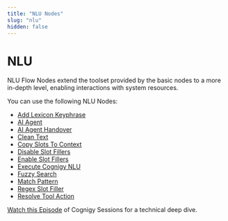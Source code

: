 ```yaml
---
title: "NLU Nodes" 
slug: "nlu" 
hidden: false 
---
```


# NLU

NLU Flow Nodes extend the toolset provided by the basic nodes to a more in-depth level, enabling interactions with system resources.

You can use the following NLU Nodes:

- [Add Lexicon Keyphrase](add-lexicon-keyphrase.md)
- [AI Agent](ai-agent.md)
- [AI Agent Handover](ai-agent-handover.md)
- [Clean Text](clean-text.md)
- [Copy Slots To Context](copy-slots-to-context.md)
- [Disable Slot Fillers](disable-slot-fillers.md)
- [Enable Slot Fillers](enable-slot-fillers.md)
- [Execute Cognigy NLU](execute-cognigy-nlu.md)
- [Fuzzy Search](fuzzy-search.md)
- [Match Pattern](match-pattern.md)
- [Regex Slot Filler](regex-slot-filler.md)
- [Resolve Tool Action](resolve-tool-action.md)

[Watch this Episode](https://support.cognigy.com/hc/en-us/articles/360019857220-Cognigy-Sessions-Cognigy-NLU) of Cognigy Sessions for a technical deep dive.

